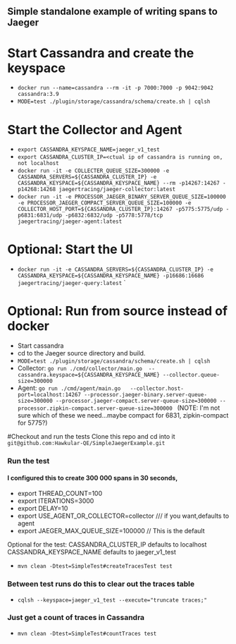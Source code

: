 ## Simple standalone example of writing spans to Jaeger

# Start Cassandra and create the keyspace
+ `docker run --name=cassandra --rm -it -p 7000:7000 -p 9042:9042 cassandra:3.9 `
+ `MODE=test ./plugin/storage/cassandra/schema/create.sh | cqlsh `

# Start the Collector and Agent
+ `export CASSANDRA_KEYSPACE_NAME=jaeger_v1_test`
+ `export CASSANDRA_CLUSTER_IP=<ctual ip of cassandra is running on, not localhost`
+ `docker run -it -e COLLECTER_QUEUE_SIZE=300000 -e CASSANDRA_SERVERS=${CASSANDRA_CLUSTER_IP} -e CASSANDRA_KEYSPACE=${CASSANDRA_KEYSPACE_NAME} --rm -p14267:14267 -p14268:14268 jaegertracing/jaeger-collector:latest` 
+ `docker run -it -e PROCESSOR_JAEGER_BINARY_SERVER_QUEUE_SIZE=100000 -e PROCESSOR_JAEGER_COMPACT_SERVER_QUEUE_SIZE=100000 -e COLLECTOR_HOST_PORT=${CASSANDRA_CLUSTER_IP}:14267 -p5775:5775/udp -p6831:6831/udp -p6832:6832/udp -p5778:5778/tcp jaegertracing/jaeger-agent:latest
`
# Optional: Start the UI
+ `docker run -it -e CASSANDRA_SERVERS=${CASSANDRA_CLUSTER_IP} -e CASSANDRA_KEYSPACE=${CASSANDRA_KEYSPACE_NAME} -p16686:16686  jaegertracing/jaeger-query:latest`
`

# Optional: Run from source instead of docker

+ Start cassandra
+ cd to the Jaeger source directory and build.
+ `MODE=test ./plugin/storage/cassandra/schema/create.sh | cqlsh `
+ Collector: `go run ./cmd/collector/main.go  --cassandra.keyspace=${CASSANDRA_KEYSPACE_NAME} --collector.queue-size=300000`
+ Agent: `go run ./cmd/agent/main.go   --collector.host-port=localhost:14267 --processor.jaeger-binary.server-queue-size=300000 --processor.jaeger-compact.server-queue-size=300000 --processor.zipkin-compact.server-queue-size=300000 `
 (NOTE:  I'm not sure which of these we need...maybe compact for 6831, zipkin-compact for 5775?)

#Checkout and run the tests
Clone this repo and cd into it `git@github.com:Hawkular-QE/SimpleJaegerExample.git`

### Run the test

#### I configured this to create 300 000 spans in 30 seconds, 
+ export THREAD_COUNT=100
+ export ITERATIONS=3000
+ export DELAY=10
+ export USE_AGENT_OR_COLLECTOR=collector /// if you want,defaults to agent
+ export JAEGER_MAX_QUEUE_SIZE=100000  // This is the default

Optional for the test: CASSANDRA_CLUSTER_IP defaults to localhost CASSANDRA_KEYSPACE_NAME defaults to jaeger_v1_test
+ `mvn clean -Dtest=SimpleTest#createTracesTest test`

### Between test runs do this to clear out the traces table
+ `cqlsh --keyspace=jaeger_v1_test --execute="truncate traces;"
`
### Just get a count of traces in Cassandra
+ `mvn clean -Dtest=SimpleTest#countTraces test`



